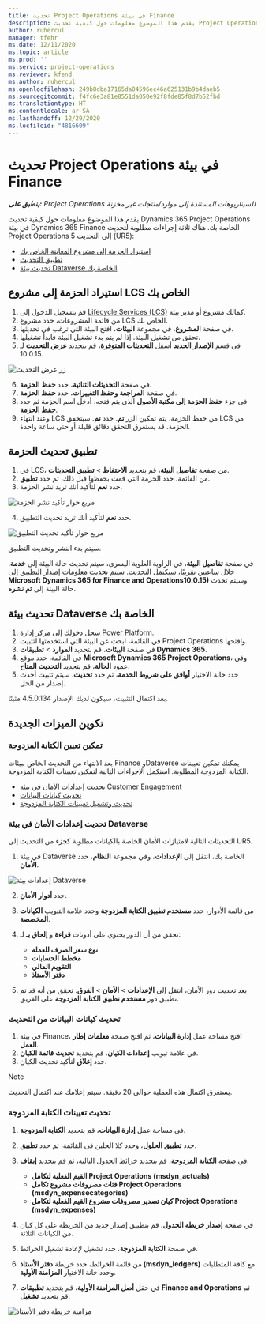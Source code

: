 ```yaml
---
title: تحديث Project Operations في بيئة Finance
description: يقدم هذا الموضوع معلومات حول كيفية تحديث Project Operations في بيئة Dynamics 365 Finance الخاصة بك.
author: ruhercul
manager: tfehr
ms.date: 12/11/2020
ms.topic: article
ms.prod: ''
ms.service: project-operations
ms.reviewer: kfend
ms.author: ruhercul
ms.openlocfilehash: 249b8dba17165da04596ec46a625131b9b4daeb5
ms.sourcegitcommit: f4fc6e3a81e8551da050e92f8fde85f8d7b52fbd
ms.translationtype: HT
ms.contentlocale: ar-SA
ms.lasthandoff: 12/29/2020
ms.locfileid: "4816609"
---
```

# <a name="update-project-operations-in-your-finance-environment"></a>تحديث Project Operations في بيئة Finance

_**ينطبق على:** Project Operations للسيناريوهات المستندة إلى موارد/منتجات غير مخزنة‬_


يقدم هذا الموضوع معلومات حول كيفية تحديث Dynamics 365 Project Operations في بيئة Dynamics 365 Finance الخاصة بك. هناك ثلاثة إجراءات مطلوبة لتحديث Project Operations إلى التحديث 5 (UR5):

- [استيراد الحزمة إلى مشروع المعاينة الخاص بك](#import)
- [تطبيق التحديث](#apply)
- [تحديث بيئة Dataverse الخاصة بك](#update)

## <a name="import-the-package-into-your-lcs-project"></a><a name="import"></a>استيراد الحزمة إلى مشروع LCS الخاص بك

1. قم بتسجيل الدخول إلى [Lifecycle Services (LCS)](https://lcs.dynamics.com/) كمالك مشروع أو مدير بيئة.
2. من قائمة المشروعات، حدد مشروع LCS الخاص بك.
3. في صفحة **المشروع**، في مجموعة **البيئات**، افتح البيئة التي ترغب في تحديثها.
4. تحقق من تشغيل البيئة. إذا لم يتم بدء تشغيل البيئة فابدأ تشغيلها.
5. في قسم **الإصدار الجديد** أسفل **التحديثات المتوفرة**، قم بتحديد **عرض التحديث** لـ 10.0.15.

![زر عرض التحديث](media/view-update.png)

6. في صفحة **التحديثات الثنائية**، حدد **حفظ الحزمة**.
7. في صفحة **المراجعة وحفظ التغييرات**، حدد **حفظ الحزمة**.
8. في جزء **حفظ الحزمة إلى مكتبة الأصول** الذي يتم فتحه، أدخل اسم الحزمة ثم حدد **حفظ الحزمة**.
9. وعند انتهاء LCS من حفظ الحزمة، يتم تمكين الزر **تم**. حدد **تم**. سيتحقق LCS من الحزمة. قد يستغرق التحقق دقائق قليلة أو حتى ساعة واحدة.


## <a name="apply-the-package-update"></a><a name="apply"></a>تطبيق تحديث الحزمة

1. في LCS، من صفحة **تفاصيل البيئة**، قم بتحديد **الاحتفاظ** > **تطبيق التحديثات**.
2. من القائمة، حدد الحزمة التي قمت بحفظها قبل ذلك، ثم حدد **تطبيق**.
3. حدد **نعم** لتأكيد أنك تريد نشر الحزمة.

![مربع حوار تأكيد نشر الحزمة](media/confirm-package-deployment.png)

4. حدد **نعم** لتأكيد أنك تريد تحديث التطبيق.

![مربع حوار تأكيد تحديث التطبيق](media/confirm-application-update.png)

سيتم بدء النشر وتحديث التطبيق. 

في صفحة **تفاصيل البيئة**، في الزاوية العلوية اليسرى، سيتم تحديث حالة البيئة إلى **خدمة**. خلال ساعتين تقريبًا، سيكتمل التحديث. سيتم تحديث معلومات إصدار التطبيق إلى **Microsoft Dynamics 365 for Finance and Operations10.0.15)** وسيتم تحدث حالة البيئة إلى **تم نشره**.


## <a name="update-your-dataverse-environment"></a><a name="update"></a>تحديث بيئة Dataverse الخاصة بك

1. سجل دخولك إلى [مركز إدارة Power Platform](https://admin.powerplatform.com/).
2. في القائمة، ابحث عن البيئة التي استخدمتها لتثبيت Project Operations وافتحها.
3. في صفحة **البيئات**، قم بتحديد **الموارد** > **تطبيقات Dynamics 365**.
4. في القائمة، حدد موقع **Microsoft Dynamics 365 Project Operations**، وفي عمود **الحالة**، قم بتحديد **التحديث المتاح**.
5. حدد خانة الاختيار **أوافق على شروط الخدمة**، ثم حدد **تحديث**. سيتم تثبيت أحدث إصدار من الحل.

بعد اكتمال التثبيت، سيكون لديك الإصدار 4.5.0.134 مثبتًا.

## <a name="configure-new-features"></a>تكوين الميزات الجديدة

### <a name="enable-dual-write-mapping"></a>تمكين تعيين الكتابة المزدوجة

بعد الانتهاء من التحديث الخاص ببيئات Finance وDataverse يمكنك تمكين تعيينات الكتابة المزدوجة المطلوبة. استكمل الإجراءات التالية لتمكين تعيينات الكتابة المزدوجة.

- [تحديث إعدادات الأمان في بيئة Customer Engagement](#security)
- [تحديث كيانات البيانات](#refresh)
- [تحديث وتشغيل تعيينات الكتابة المزدوجة](#run)

### <a name="update-security-settings-on-the-dataverse-environment"></a><a name="security"></a>تحديث إعدادات الأمان في بيئة Dataverse

التحديثات التالية لامتيازات الأمان الخاصة بالكيانات مطلوبة كجزء من التحديث إلى UR5.

1. في بيئة Dataverse الخاصة بك، انتقل إلى **الإعدادات**، وفي مجموعة **النظام**، حدد **الأمان**.

![إعدادات بيئة Dataverse](media/Picture21.png)

2. حدد **أدوار الأمان**.
3. من قائمة الأدوار، حدد **مستخدم تطبيق الكتابة المزدوجة** وحدد علامة التبويب **الكيانات المخصصة**. 
4. تحقق من أن الدور يحتوي على أذونات **قراءة** و **إلحاق بـ** لـ:

      - **نوع سعر الصرف للعملة**
      - **مخطط الحسابات** 
      - **التقويم المالي** 
      - **دفتر الأستاذ**

5. بعد تحديث دور الأمان، انتقل إلى **الإعدادات** > **الأمان** > **الفرق**. تحقق من أنه قد تم تطبيق دور **مستخدم تطبيق الكتابة المزدوجة** على الفريق. 

### <a name="refresh-data-entities-from-the-update"></a><a name="refresh"></a>تحديث كيانات البيانات من التحديث

1. في بيئة Finance، افتح مساحة عمل **إدارة البيانات**، ثم افتح صفحة **معلمات إطار العمل**.
2. في علامة تبويب **إعدادات الكيان**، قم بتحديد **تحديث قائمة الكيان**.
3. حدد **إغلاق** لتأكيد تحديث الكيان.

 > [!NOTE]
 > يستغرق اكتمال هذه العملية حوالي 20 دقيقة. سيتم إعلامك عند اكتمال التحديث.

### <a name="update-dual-write-mappings"></a><a name="run"></a>تحديث تعيينات الكتابة المزدوجة

1. في مساحة عمل **إدارة البيانات**، قم بتحديد **الكتابة المزدوجة**.
2. حدد **تطبيق الحلول**، وحدد كلا الحلين في القائمة، ثم حدد **تطبيق**.
3. في صفحة **الكتابة المزدوجة**، قم بتحديد خرائط الجدول التالية، ثم قم بتحديد **إيقاف**.

    - **القيم الفعلية لتكامل Project Operations (msdyn_actuals)**
    - **فئات مصروفات مشروع تكامل Project Operations (msdyn_expensecategories)**
    - **كيان تصدير مصروفات مشروع القيم الفعلية لتكامل Project Operations (msdyn_expenses)**

4. في صفحة **إصدار خريطة الجدول**، قم بتطبيق إصدار جديد من الخريطة على كل كيان من الكيانات الثلاثة.
5. في صفحة **الكتابة المزدوجة**، حدد تشغيل لإعادة تشغيل الخرائط.
6. من قائمة الخرائط، حدد خريطة **دفتر الأستاذ (msdyn_ledgers)** مع كافة المتطلبات وحدد خانة الاختيار **المزامنة الأولية**. 
7. في حقل **أصل المزامنة الأولية‬**، قم بتحديد **تطبيقات Finance and Operations** ثم قم بتحديد **تشغيل**.
 
 ![مزامنة خريطة دفتر الأستاذ](media/DW6.png)
 
